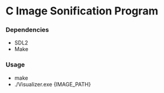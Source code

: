# C Image Sonification Program
### Dependencies
- SDL2
- Make

### Usage
- make
- ./Visualizer.exe {IMAGE_PATH}
